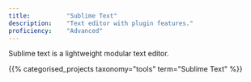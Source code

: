 ```yaml
---
title: 			"Sublime Text"
description: 	"Text editor with plugin features."
proficiency:	"Advanced"
---
```


Sublime text is a lightweight modular text editor.

{{% categorised_projects taxonomy="tools" term="Sublime Text" %}}